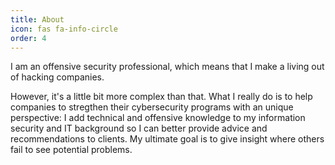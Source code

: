 ```yaml
---
title: About
icon: fas fa-info-circle
order: 4
---
```


I am an offensive security professional, which means that I make a living out of hacking companies. 

However, it's a little bit more complex than that. What I really do is to help companies to stregthen their cybersecurity programs with an unique perspective: I add technical and offensive knowledge to my information security and IT background so I can better provide advice and recommendations to clients. My ultimate goal is to give insight where others fail to see potential problems.
